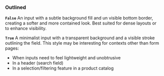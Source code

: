 ### Outlined

**`False`**
An input with a subtle background fill and un visible bottom border, creating a softer and more contained look. Best suited for dense layouts or to enhance visibility.

**`True`**
A minimalist input with a transparent background and a visible stroke outlining the field. This style may be interesting for contexts other than form pages:
- When inputs need to feel lightweight and unobtrusive
- In a header (search field)
- In a selection/filtering feature in a product catalog